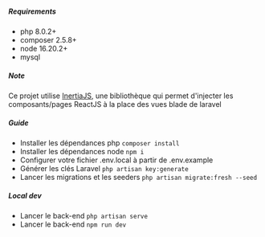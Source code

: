 ##### Requirements
- php 8.0.2+
- composer 2.5.8+
- node 16.20.2+
- mysql


##### Note
Ce projet utilise [InertiaJS](https://inertiajs.com/), une bibliothèque qui permet d'injecter les composants/pages ReactJS à la place des vues blade de laravel


##### Guide
- Installer les dépendances php ```composer install```
- Installer les dépendances node ```npm i```
- Configurer votre fichier .env.local à partir de .env.example
- Générer les clés Laravel ```php artisan key:generate```
- Lancer les migrations et les seeders ```php artisan migrate:fresh --seed```


##### Local dev
- Lancer le back-end ```php artisan serve```
- Lancer le back-end ```npm run dev ```
